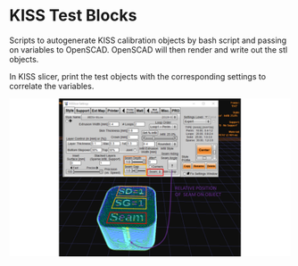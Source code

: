 # KISS Test Blocks

Scripts to autogenerate KISS calibration objects by bash script and passing on variables to OpenSCAD. OpenSCAD will then render and write out the stl objects. 

In KISS slicer, print the test objects with the corresponding settings to correlate the variables.   

![Overview](https://github.com/nionio6915/KISS-Test-Blocks/blob/master/Pics/Slide1.PNG)
